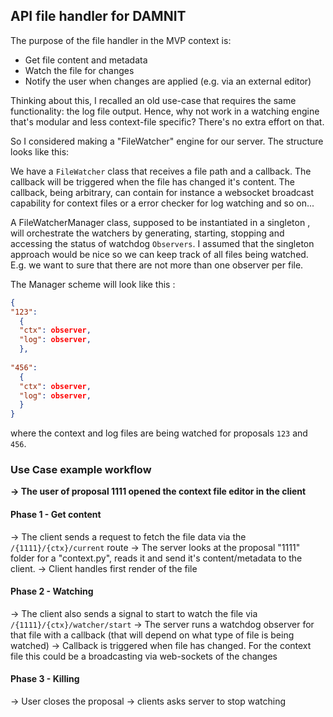## API file handler for DAMNIT

The purpose of the file handler in the MVP context is:

 - Get file content and metadata
 - Watch the file for changes
 - Notify the user when changes are applied (e.g. via an external editor)

Thinking about this, I recalled an old use-case that requires the same functionality: the log file output. Hence, why not work in a watching engine that's modular and less context-file specific? There's no extra effort on that.

So I considered making a "FileWatcher" engine for our server. The structure looks like this:

We have a `FileWatcher` class that receives a file path and a callback. The callback will be triggered when the file has changed it's content. The callback, being arbitrary, can contain for instance a websocket broadcast capability for context files or a error checker for log watching and so on...
 
A FileWatcherManager class, supposed to be instantiated in a singleton , will orchestrate the watchers by generating, starting, stopping and accessing the status of watchdog `Observers`. I assumed that the singleton approach would be nice so we can keep track of all files being watched. E.g. we want to sure that there are not more than one observer per file.

The Manager scheme will look like this :

```json
{ 
"123": 
  {
  "ctx": observer,
  "log": observer,
  },
  
"456":
  {
  "ctx": observer,
  "log": observer,
  }
}
```

where the context and log files are being watched for proposals `123` and `456`. 
### Use Case example workflow

**-> The user of proposal 1111 opened the context file editor in the client**

#### Phase 1 - Get content

-> The client sends a request to fetch the file data via the `/{1111}/{ctx}/current` route
-> The server looks at the proposal "1111" folder for a "context.py", reads it and send it's content/metadata to the client.
-> Client handles first render of the file
#### Phase 2 - Watching

-> The client also sends a signal to start to watch the file via `/{1111}/{ctx}/watcher/start`
-> The server runs a watchdog observer for that file with a callback (that will depend on what type of file is being watched)
-> Callback is triggered when file has changed. For the context file this could be a broadcasting via web-sockets of the changes 
#### Phase 3 - Killing

-> User closes the proposal -> clients asks server to stop watching
